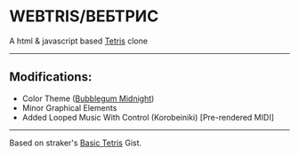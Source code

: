 # WEBTRIS/ВЕБТРИС
A html & javascript based [Tetris](https://en.wikipedia.org/wiki/Tetris) clone
____________
## Modifications:
- Color Theme ([Bubblegum Midnight](https://github.com/trzyglow/BubblegumMidnight-specsheet))
- Minor Graphical Elements
- Added Looped Music With Control (Korobeiniki) [Pre-rendered MIDI]
____________
Based on straker's [Basic Tetris](https://gist.github.com/straker/3c98304f8a6a9174efd8292800891ea1) Gist.